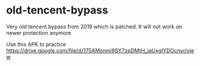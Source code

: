 # old-tencent-bypass
Very old tencent bypass from 2019 which is patched. It will not work on newer protection anymore

Use this APK to practice https://drive.google.com/file/d/175AMsnmi9SY7zpDMtH_iaUxgIYDOcnvr/view
